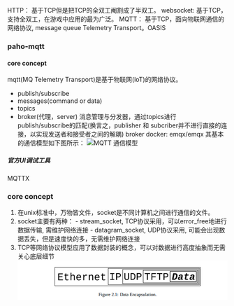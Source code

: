 
HTTP： 基于TCP但是把TCP的全双工阉割成了半双工。
websocket: 基于TCP，支持全双工，在游戏中应用的最为广泛。
MQTT： 基于TCP，面向物联网通信的网络协议, message queue Telemetry Transport。OASIS
### paho-mqtt
#### core concept 
mqtt(MQ Telemetry Transport)是基于物联网(loT)的网络协议。
- publish/subscribe
- messages(command or data)
- topics
- broker(代理，server)
	消息管理与分发器，通过topics进行publish/subscribe的匹配(换言之，publisher 和 subcriber并不进行直接的连接，以实现发送者和接受者之间的解耦)
	broker docker: emqx/emqx
其基本的通信模型如下图所示：
![MQTT 通信模型](../../Resourse/mqtt_concept.png)
##### 官方UI调试工具
MQTTX
### core concept
1. 在unix标准中，万物皆文件，socket是不同计算机之间进行通信的文件。
2. socket主要有两种：
		- stream_socket, TCP协议采用，可以error_free地进行数据传输, 需维护网络连接
		- datagram_socket, UDP协议采用, 可能会出现数据丢失，但是速度快的多，无需维护网络连接
 3. TCP等网络协议模型应用了数据封装的概念，可以对数据进行高度抽象而无需关心底层细节
 ![Data Encapsulation](../Resourse/data_capsulation.png)
